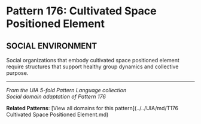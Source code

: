 # Pattern 176: Cultivated Space Positioned Element

## SOCIAL ENVIRONMENT

Social organizations that embody cultivated space positioned element require structures that support healthy group dynamics and collective purpose.

---

*From the UIA 5-fold Pattern Language collection*  
*Social domain adaptation of Pattern 176*

**Related Patterns**: [View all domains for this pattern](../../UIA/md/T176 Cultivated Space Positioned Element.md)